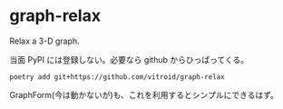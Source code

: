 # graph-relax

Relax a 3-D graph.

当面 PyPI には登録しない。必要なら github からひっぱってくる。

```shell
poetry add git+https://github.com/vitroid/graph-relax
```

GraphForm(今は動かないが)も、これを利用するとシンプルにできるはず。
